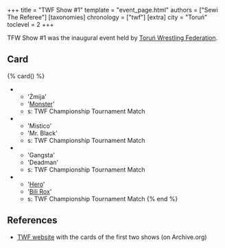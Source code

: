 +++
title = "TWF Show #1"
template = "event_page.html"
authors = ["Sewi The Referee"]
[taxonomies]
chronology = ["twf"]
[extra]
city = "Toruń"
toclevel = 2
+++

TFW Show #1 was the inaugural event held by [Toruń Wrestling Federation](@/o/twf.md).

## Card

{% card() %}
- - 'Żmija'
  - '[Monster](@/w/chris-hunter.md)'
  - s: TWF Championship Tournament Match
- - 'Mistico'
  - 'Mr. Black'
  - s: TWF Championship Tournament Match
- - 'Gangsta'
  - 'Deadman'
  - s: TWF Championship Tournament Match
- - '[Hero](@/w/pj-blake.md)' 
  - '[Bili Rox](@/w/corin-mear.md)'
  - s: TWF Championship Tournament Match
{% end %}

## References

* [TWF website](https://web.archive.org/web/20111002095507/http://twf.npx.pl/news.php) with the cards of the first two shows (on Archive.org)
